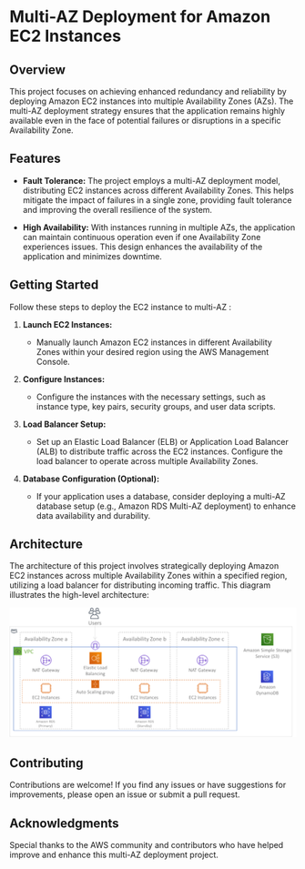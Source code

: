 # Multi-AZ Deployment for Amazon EC2 Instances

## Overview

This project focuses on achieving enhanced redundancy and reliability by deploying Amazon EC2 instances into multiple Availability Zones (AZs). The multi-AZ deployment strategy ensures that the application remains highly available even in the face of potential failures or disruptions in a specific Availability Zone.

## Features

- **Fault Tolerance:** The project employs a multi-AZ deployment model, distributing EC2 instances across different Availability Zones. This helps mitigate the impact of failures in a single zone, providing fault tolerance and improving the overall resilience of the system.

- **High Availability:** With instances running in multiple AZs, the application can maintain continuous operation even if one Availability Zone experiences issues. This design enhances the availability of the application and minimizes downtime.

## Getting Started

Follow these steps to deploy the EC2 instance to multi-AZ :

1. **Launch EC2 Instances:**
   - Manually launch Amazon EC2 instances in different Availability Zones within your desired region using the AWS Management Console.

2. **Configure Instances:**
   - Configure the instances with the necessary settings, such as instance type, key pairs, security groups, and user data scripts.

3. **Load Balancer Setup:**
   - Set up an Elastic Load Balancer (ELB) or Application Load Balancer (ALB) to distribute traffic across the EC2 instances. Configure the load balancer to operate across multiple Availability Zones.

4. **Database Configuration (Optional):**
   - If your application uses a database, consider deploying a multi-AZ database setup (e.g., Amazon RDS Multi-AZ deployment) to enhance data availability and durability.

## Architecture

The architecture of this project involves strategically deploying Amazon EC2 instances across multiple Availability Zones within a specified region, utilizing a load balancer for distributing incoming traffic. This diagram illustrates the high-level architecture:

![alt text](multi-tier-architecture.png)

## Contributing

Contributions are welcome! If you find any issues or have suggestions for improvements, please open an issue or submit a pull request. 

## Acknowledgments

Special thanks to the AWS community and contributors who have helped improve and enhance this multi-AZ deployment project.

